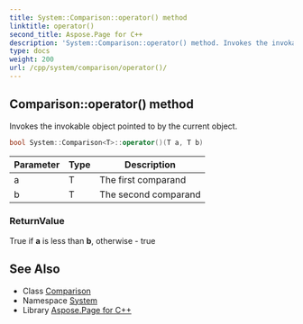 ```yaml
---
title: System::Comparison::operator() method
linktitle: operator()
second_title: Aspose.Page for C++
description: 'System::Comparison::operator() method. Invokes the invokable object pointed to by the current object in C++.'
type: docs
weight: 200
url: /cpp/system/comparison/operator()/
---
```

## Comparison::operator() method


Invokes the invokable object pointed to by the current object.

```cpp
bool System::Comparison<T>::operator()(T a, T b)
```


| Parameter | Type | Description |
| --- | --- | --- |
| a | T | The first comparand |
| b | T | The second comparand |

### ReturnValue

True if **a** is less than **b**, otherwise - true

## See Also

* Class [Comparison](../)
* Namespace [System](../../)
* Library [Aspose.Page for C++](../../../)
